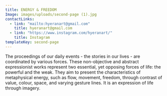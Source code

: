 ```yaml
---
title: ENERGY & FREEDOM
Image: images/uploads/second-page (1).jpg
contactLinks:
  - link: "mailto:hyeranart@gmail.com"
    title: hyeranart@gmail.com
  - link: "https://www.instagram.com/hyeranart/"
    title: Instagram
templateKey: second-page
---
```


The proceedings of our daily events - the stories in our lives - are coordinated by various forces. These non-objective and abstract expressionist works represent two essential, yet opposing forces of life: the powerful and the weak. They aim to present the characteristics of metaphysical energy, such as flow, movement, freedom, through contrast of value, colour, space, and varying gesture lines. It is an expression of life through imagery.
